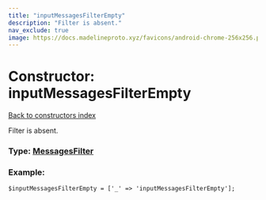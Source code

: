 ```yaml
---
title: "inputMessagesFilterEmpty"
description: "Filter is absent."
nav_exclude: true
image: https://docs.madelineproto.xyz/favicons/android-chrome-256x256.png
---
```

# Constructor: inputMessagesFilterEmpty  
[Back to constructors index](/API_docs/constructors/index.html)



Filter is absent.




### Type: [MessagesFilter](/API_docs/types/MessagesFilter.html)


### Example:

```
$inputMessagesFilterEmpty = ['_' => 'inputMessagesFilterEmpty'];
```  
